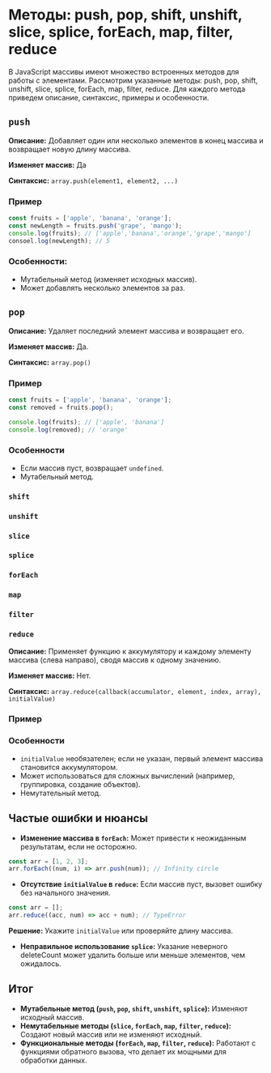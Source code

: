 # Методы: push, pop, shift, unshift, slice, splice, forEach, map, filter, reduce

В JavaScript массивы имеют множество встроенных методов для работы с элементами.
Рассмотрим указанные методы: push, pop, shift, unshift, slice, splice, forEach, map, filter, reduce.
Для каждого метода приведем описание, синтаксис, примеры и особенности.

## `push`

**Описание:** Добавляет один или несколько элементов в конец массива и возвращает новую длину массива.

**Изменяет массив:** Да

**Синтаксис:** `array.push(element1, element2, ...)`

### Пример

```js
const fruits = ['apple', 'banana', 'orange'];
const newLength = fruits.push('grape', 'mango');
console.log(fruits); // ['apple','banana','orange','grape','mango']
consoel.log(newLength); // 5
```

### Особенности:

* Мутабельный метод (изменяет исходных массив).
* Может добавлять несколько элементов за раз.

## `pop`

**Описание:** Удаляет последний элемент массива и возвращает его.

**Изменяет массив:** Да.

**Синтаксис:** `array.pop()`

### Пример

```js
const fruits = ['apple', 'banana', 'orange'];
const removed = fruits.pop();

console.log(fruits); // ['apple', 'banana']
console.log(removed); // 'orange'
```

### Особенности

* Если массив пуст, возвращает `undefined`.
* Мутабельный метод.

### `shift`

### `unshift`

### `slice`

### `splice`

### `forEach`

### `map`

### `filter`

### `reduce`

**Описание:** Применяет функцию к аккумулятору и каждому элементу массива (слева направо), сводя массив к одному
значению.

**Изменяет массив:** Нет.

**Синтаксис:** `array.reduce(callback(accumulator, element, index, array), initialValue)`

### Пример

### Особенности

* `initialValue` необязателен; если не указан, первый элемент массива становится аккумулятором.
* Может использоваться для сложных вычислений (например, группировка, создание объектов).
* Немутательный метод.

## Частые ошибки и нюансы

* **Изменение массива в `forEach`:** Может привести к неожиданным результатам, если не осторожно.

```js
const arr = [1, 2, 3];
arr.forEach((num, i) => arr.push(num)); // Infinity circle
```

* **Отсутствие `initialValue` в `reduce`:** Если массив пуст, вызовет ошибку без начального значения.

```js
const arr = [];
arr.reduce((acc, num) => acc + num); // TypeError
```

**Решение:** Укажите `initialValue` или проверяйте длину массива.

* **Неправильное использование `splice`:** Указание неверного deleteCount может удалить больше или меньше элементов, чем
  ожидалось.

## Итог

* **Мутабельные метод (`push`, `pop`, `shift`, `unshift`, `splice`):** Изменяют исходный массив.
* **Немутабельные методы (`slice`, `forEach`, `map`, `filter`, `reduce`):** Создают новый массив или не изменяют
  исходный.
* **Функциональные методы (`forEach`, `map`, `filter`, `reduce`):** Работают с функциями обратного вызова, что делает их
  мощными для обработки данных.
